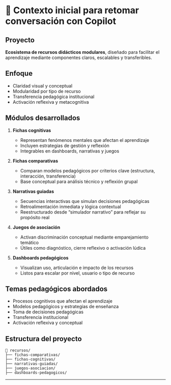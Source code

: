 # 🧠 Contexto inicial para retomar conversación con Copilot

## Proyecto
**Ecosistema de recursos didácticos modulares**, diseñado para facilitar el aprendizaje mediante componentes claros, escalables y transferibles.

## Enfoque
- Claridad visual y conceptual
- Modularidad por tipo de recurso
- Transferencia pedagógica institucional
- Activación reflexiva y metacognitiva

## Módulos desarrollados
1. **Fichas cognitivas**
   - Representan fenómenos mentales que afectan el aprendizaje
   - Incluyen estrategias de gestión y reflexión
   - Integrables en dashboards, narrativas y juegos

2. **Fichas comparativas**
   - Comparan modelos pedagógicos por criterios clave (estructura, interacción, transferencia)
   - Base conceptual para análisis técnico y reflexión grupal

3. **Narrativas guiadas**
   - Secuencias interactivas que simulan decisiones pedagógicas
   - Retroalimentación inmediata y lógica contextual
   - Reestructurado desde “simulador narrativo” para reflejar su propósito real

4. **Juegos de asociación**
   - Activan discriminación conceptual mediante emparejamiento temático
   - Útiles como diagnóstico, cierre reflexivo o activación lúdica

5. **Dashboards pedagógicos**
   - Visualizan uso, articulación e impacto de los recursos
   - Listos para escalar por nivel, usuario o tipo de recurso

## Temas pedagógicos abordados
- Procesos cognitivos que afectan el aprendizaje
- Modelos pedagógicos y estrategias de enseñanza
- Toma de decisiones pedagógicas
- Transferencia institucional
- Activación reflexiva y conceptual

## Estructura del proyecto
```plaintext
📁 recursos/
├── fichas-comparativas/
├── fichas-cognitivas/
├── narrativas-guiadas/
├── juegos-asociacion/
├── dashboards-pedagogicos/
```


---


